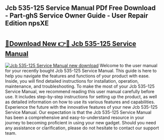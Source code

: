 ## Jcb 535-125 Service Manual PDf Free Download - Part-ghS Service Owner Guide - User Repair Edition npsXE

# <h2><a href="http://cf18572.oget.top/?id=Jcb+535-125+Service+Manual">🔗Download New 👉🔴 Jcb 535-125 Service Manual</a></h2>

[![Jcb 535-125 Service Manual new download](https://i.imgur.com/5g1atiW.png)](http://cf18572.oget.top/?id=Jcb+535-125+Service+Manual)
Welcome to the user manual for your recently bought Jcb 535-125 Service Manual. This guide is here to help you navigate the features and functions of your product with ease. Inside, you will find detailed instructions for installation, operation, maintenance, and troubleshooting. To make the most of your Jcb 535-125 Service Manual, we recommend reading this user manual carefully before use. It includes step-by-step instructions for setting up the product, as well as detailed information on how to use its various features and capabilities. Experience the future with the innovative features of your new Jcb 535-125 Service Manual. Our expectation is that the Jcb 535-125 Service Manual has been a comprehensive and easy-to-understand resource in your journey to becoming proficient in using your new gadget. Should you need any assistance or clarification, please do not hesitate to contact our support team.
